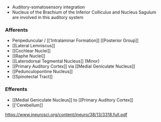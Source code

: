 - Auditory-somatosensory integration
- Nucleus of the Brachium of the Inferior Colliculus and Nucleus Sagulum are involved in this auditory system
### Afferents
- Peripeduncular / [['Intralaminar Formation]] [[Posterior Group]]
- [[Lateral Lemniscus]]
- [[Cochlear Nuclei]]
- [[Raphe Nuclei]]
- [[Laterodorsal Tegmental Nucleus]] (Minor)
- [[Primary Auditory Cortex]] via [[Medial Geniculate Nucleus]]
- [[Pedunculopontine Nucleus]]
- [[Spinotectal Tract]]
### Efferents
- [[Medial Geniculate Nucleus]] to [[Primary Auditory Cortex]]
- [['Cerebellum]]

https://www.jneurosci.org/content/jneuro/38/13/3318.full.pdf